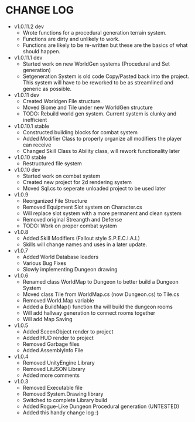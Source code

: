 # CHANGE LOG
- v1.0.11.2 dev 
  - Wrote functions for a procedural generation terrain system.
  - Functions are dirty and unlikely to work. 
  - Functions are likely to be re-written but these are the basics of what should happen.
- v1.0.11.1 dev
  - Started work on new WorldGen systems (Procedural and Set generation)
  - Setgeneration System is old code Copy/Pasted back into the project. This system will have to be reworked to be as streamlined and generic as possible.
- v1.0.11 dev
  - Created Worldgen File structure. 
  - Moved Biome and Tile under new WorldGen structure
  - TODO: Rebuild world gen system. Current system is clunky and inefficient
- v1.0.10.1 stable
  - Constructed building blocks for combat system
  - Added Modifier Class to properly organize all modifiers the player can receive
  - Changed Skill Class to Ability class, will rework functionality later
- v1.0.10 stable
  - Restructured file system
- v1.0.10 dev
  - Started work on combat system
  - Created new project for 2d rendering system
  - Moved Sql.cs to seperate unloaded project to be used later
- v1.0.9
  - Reorganized File Structure
  - Removed Equipment Slot system on Character.cs
  - Will replace slot system with a more permanent and clean system
  - Removed original Streangth and Defense
  - TODO: Work on proper combat system
- v1.0.8
  - Added Skill Modifiers (Fallout style S.P.E.C.I.A.L) 
  - Skills will change names and uses in a later update. 
- v1.0.7
  - Added World Database loaders
  - Various Bug Fixes
  - Slowly implementing Dungeon drawing
- v1.0.6
  - Renamed class WorldMap to Dungeon to better build a Dungeon System
  - Moved class Tile from WorldMap.cs (now Dungeon.cs) to Tile.cs
  - Removed World.Map variable
  - Added a BuildMap() function tha will build the dungeon rooms
  - Will add hallway generation to connect rooms together
  - Will add Map Saving
- v1.0.5
  - Added SceenObject render to project
  - Added HUD render to project
  - Removed Garbage files
  - Added AssemblyInfo File
- v1.0.4
  - Removed UnityEngine Library
  - Removed LitJSON Library
  - Added more comments
- v1.0.3
  - Removed Executable file
  - Removed System.Drawing library
  - Switched to complete Library build
  - Added Rogue-Like Dungeon Procedural generation (UNTESTED)
  - Added this handy change log :)
